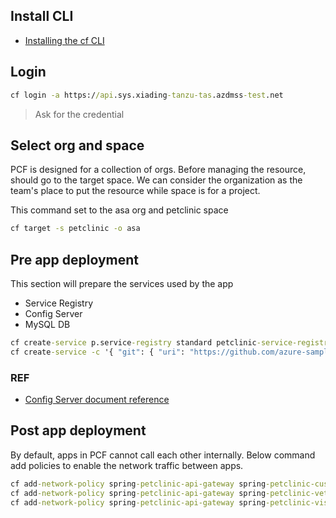 ## Install CLI
- [Installing the cf CLI](https://docs.vmware.com/en/VMware-Tanzu-Application-Service/6.0/tas-for-vms/install-go-cli.html)

## Login

```cmd
cf login -a https://api.sys.xiading-tanzu-tas.azdmss-test.net
```

> Ask for the credential

## Select org and space
PCF is designed for a collection of orgs. Before managing the resource, should go to the target space. We can consider the organization as the team's place to put the resource while space is for a project.

This command set to the asa org  and petclinic space

```cmd
cf target -s petclinic -o asa
```

## Pre app deployment
This section will prepare the services used by the app
- Service Registry
- Config Server
- MySQL DB

```cmd
cf create-service p.service-registry standard petclinic-service-registry
cf create-service -c '{ "git": { "uri": "https://github.com/azure-samples/spring-petclinic-microservices-config", "label": "master" } }' p.config-server standard petclinic-config-server
```

### REF
- [Config Server document reference](https://docs.vmware.com/en/Spring-Cloud-Services-for-VMware-Tanzu/3.2/spring-cloud-services/GUID-config-server-configuring-with-git.html)

## Post app deployment
By default, apps in PCF cannot call each other internally. Below command add policies to enable the network traffic between apps.

```cmd
cf add-network-policy spring-petclinic-api-gateway spring-petclinic-customers-service --protocol tcp --port 8080
cf add-network-policy spring-petclinic-api-gateway spring-petclinic-vets-service --protocol tcp --port 8080
cf add-network-policy spring-petclinic-api-gateway spring-petclinic-visits-service --protocol tcp --port 8080
```